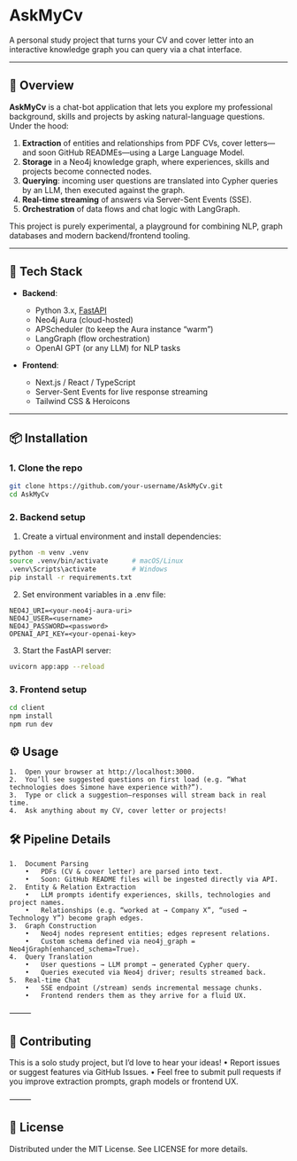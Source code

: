 # AskMyCv

A personal study project that turns your CV and cover letter into an interactive knowledge graph you can query via a chat interface.

---

## 🚀 Overview

**AskMyCv** is a chat-bot application that lets you explore my professional background, skills and projects by asking natural-language questions. Under the hood:

1. **Extraction** of entities and relationships from PDF CVs, cover letters—and soon GitHub READMEs—using a Large Language Model.  
2. **Storage** in a Neo4j knowledge graph, where experiences, skills and projects become connected nodes.  
3. **Querying**: incoming user questions are translated into Cypher queries by an LLM, then executed against the graph.  
4. **Real-time streaming** of answers via Server-Sent Events (SSE).  
5. **Orchestration** of data flows and chat logic with LangGraph.

This project is purely experimental, a playground for combining NLP, graph databases and modern backend/frontend tooling.

---

## 🔧 Tech Stack

- **Backend**:  
  - Python 3.x, [FastAPI](https://fastapi.tiangolo.com/)  
  - Neo4j Aura (cloud-hosted)  
  - APScheduler (to keep the Aura instance “warm”)  
  - LangGraph (flow orchestration)  
  - OpenAI GPT (or any LLM) for NLP tasks  

- **Frontend**:  
  - Next.js / React / TypeScript  
  - Server-Sent Events for live response streaming  
  - Tailwind CSS & Heroicons  

---

## 📦 Installation

### 1. Clone the repo
```bash
git clone https://github.com/your-username/AskMyCv.git
cd AskMyCv
```

### 2. Backend setup
  1.	Create a virtual environment and install dependencies:

  ```bash
  python -m venv .venv
  source .venv/bin/activate      # macOS/Linux
  .venv\Scripts\activate         # Windows
  pip install -r requirements.txt
  ```

  2.	Set environment variables in a .env file:

  ```dotenv
  NEO4J_URI=<your-neo4j-aura-uri>
  NEO4J_USER=<username>
  NEO4J_PASSWORD=<password>
  OPENAI_API_KEY=<your-openai-key>
  ```

  3.	Start the FastAPI server:

  ```bash
  uvicorn app:app --reload
  ```

### 3. Frontend setup

```bash
cd client
npm install
npm run dev
```

## ⚙️ Usage
	1.	Open your browser at http://localhost:3000.
	2.	You’ll see suggested questions on first load (e.g. “What technologies does Simone have experience with?”).
	3.	Type or click a suggestion—responses will stream back in real time.
	4.	Ask anything about my CV, cover letter or projects!

## 🛠 Pipeline Details
	1.	Document Parsing
	    •	PDFs (CV & cover letter) are parsed into text.
	    •	Soon: GitHub README files will be ingested directly via API.
	2.	Entity & Relation Extraction
	    •	LLM prompts identify experiences, skills, technologies and project names.
	    •	Relationships (e.g. “worked at → Company X”, “used → Technology Y”) become graph edges.
	3.	Graph Construction
	    •	Neo4j nodes represent entities; edges represent relations.
	    •	Custom schema defined via neo4j_graph = Neo4jGraph(enhanced_schema=True).
	4.	Query Translation
	    •	User questions → LLM prompt → generated Cypher query.
	    •	Queries executed via Neo4j driver; results streamed back.
	5.	Real-time Chat
	    •	SSE endpoint (/stream) sends incremental message chunks.
	    •	Frontend renders them as they arrive for a fluid UX.

⸻

## 🤝 Contributing

This is a solo study project, but I’d love to hear your ideas!
	•	Report issues or suggest features via GitHub Issues.
	•	Feel free to submit pull requests if you improve extraction prompts, graph models or frontend UX.

⸻

## 📜 License

Distributed under the MIT License. See LICENSE for more details.


 
